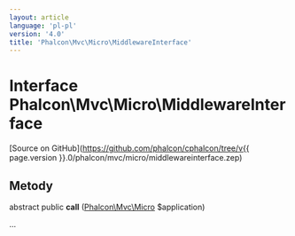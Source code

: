 ```yaml
---
layout: article
language: 'pl-pl'
version: '4.0'
title: 'Phalcon\Mvc\Micro\MiddlewareInterface'
---
```

# Interface **Phalcon\Mvc\Micro\MiddlewareInterface**

[Source on GitHub](https://github.com/phalcon/cphalcon/tree/v{{ page.version }}.0/phalcon/mvc/micro/middlewareinterface.zep)

## Metody

abstract public **call** ([Phalcon\Mvc\Micro](Phalcon_Mvc_Micro) $application)

...